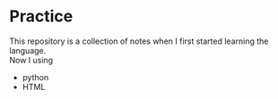 # Practice
This repository is a collection of notes when I first started learning the language.  
Now I using 
- python
- HTML
